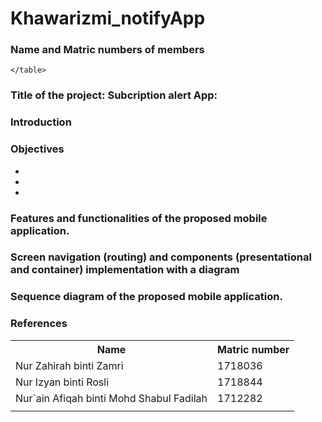 # Khawarizmi_notifyApp
<h3>Name and Matric numbers of members</h3>
    <table>
      <th>Name</th>
      <th>Matric number</th>
      <tr>
        <td>Nur Zahirah binti Zamri</td>
        <td>1718036</td>
      </tr>
      <tr>
        <td>Nur Izyan binti Rosli</td>
        <td>1718844</td>
      </tr>  
      <tr>
        <td>Nur`ain Afiqah binti Mohd Shabul Fadilah</td>
        <td>1712282</td>
      </tr>
      <tr>
        <td></td>
        <td></td>
      </tr>

    </table>
<h3>Title of the project: Subcription alert App:</h3>
<h3>Introduction</h3>
  <p></p>
<h3>Objectives</h3>
    <ul>
      <li></li>
      <li></li>
      <li></li>
    </ul>
    <p></p>
    
<h3>Features and functionalities of the proposed mobile application.</h3>
  <p></p>
  
<h3>Screen navigation (routing) and components (presentational and container) implementation with a diagram</h3>
  <p></p>
  
<h3>Sequence diagram of the proposed mobile application.</h3>
  <p></p>
  
<h3>References</h3>
  <p></p>
